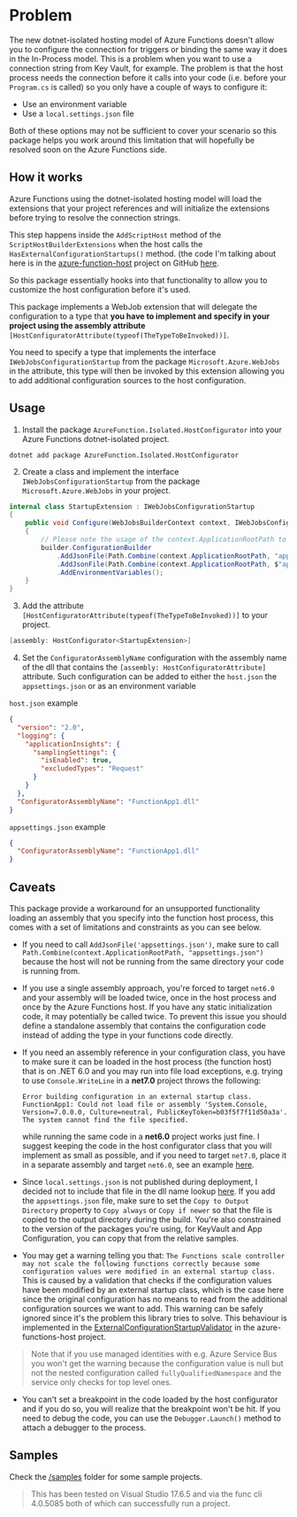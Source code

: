 # Problem
The new dotnet-isolated hosting model of Azure Functions doesn't allow you to configure the connection for triggers or binding the same way it does in the In-Process model. This is a problem when you want to use a connection string from Key Vault, for example.
The problem is that the host process needs the connection before it calls into your code (i.e. before your `Program.cs` is called) so you only have a couple of ways to configure it:
- Use an environment variable
- Use a `local.settings.json` file

Both of these options may not be sufficient to cover your scenario so this package helps you work around this limitation that will hopefully be resolved soon on the Azure Functions side.

## How it works
Azure Functions using the dotnet-isolated hosting model will load the extensions that your project references and will initialize the extensions before trying to resolve the connection strings.

This step happens inside the `AddScriptHost` method of the `ScriptHostBuilderExtensions` when the host calls the `HasExternalConfigurationStartups()` method. (the code I'm talking about here is in the [azure-function-host](https://github.com/Azure/azure-functions-host) project on GitHub [here](https://github.com/Azure/azure-functions-host/blob/dev/src/WebJobs.Script/ScriptHostBuilderExtensions.cs).

So this package essentially hooks into that functionality to allow you to customize the host configuration before it's used.

This package implements a WebJob extension that will delegate the configuration to a type that **you have to implement and specify in your project using the assembly attribute** `[HostConfiguratorAttribute(typeof(TheTypeToBeInvoked))]`.

You need to specify a type that implements the interface `IWebJobsConfigurationStartup` from the package `Microsoft.Azure.WebJobs` in the attribute, this type will then be invoked by this extension allowing you to add additional configuration sources to the host configuration.

## Usage
1. Install the package `AzureFunction.Isolated.HostConfigurator` into your Azure Functions dotnet-isolated project.
```
dotnet add package AzureFunction.Isolated.HostConfigurator
```
2. Create a class and implement the interface `IWebJobsConfigurationStartup` from the package `Microsoft.Azure.WebJobs` in your project.
```csharp
internal class StartupExtension : IWebJobsConfigurationStartup
{
    public void Configure(WebJobsBuilderContext context, IWebJobsConfigurationBuilder builder)
    {
        // Please note the usage of the context.ApplicationRootPath to get the path to the application root, where we can find our configuration files
        builder.ConfigurationBuilder
            .AddJsonFile(Path.Combine(context.ApplicationRootPath, "appsettings.json"), optional: false, reloadOnChange: false)
            .AddJsonFile(Path.Combine(context.ApplicationRootPath, $"appsettings.{context.EnvironmentName}.json"), optional: false, reloadOnChange: false)
            .AddEnvironmentVariables();
    }
}
```

3. Add the attribute `[HostConfiguratorAttribute(typeof(TheTypeToBeInvoked))]` to your project.

```csharp
[assembly: HostConfigurator<StartupExtension>]
```
4. Set the `ConfiguratorAssemblyName` configuration with the assembly name of the dll that contains the `[assembly: HostConfiguratorAttribute]` attribute. Such configuration can be added to either the `host.json` the `appsettings.json` or as an environment variable

`host.json` example
```json
{
  "version": "2.0",
  "logging": {
    "applicationInsights": {
      "samplingSettings": {
        "isEnabled": true,
        "excludedTypes": "Request"
      }
    }
  },
  "ConfiguratorAssemblyName": "FunctionApp1.dll"
}
```
`appsettings.json` example
```json
{
  "ConfiguratorAssemblyName": "FunctionApp1.dll"
}

```

## Caveats
This package provide a workaround for an unsupported functionality loading an assembly that you specify into the function host process, this comes with a set of limitations and constraints as you can see below.

- If you need to call `AddJsonFile('appsettings.json')`, make sure to call `Path.Combine(context.ApplicationRootPath, "appsettings.json")` because the host will not be running from the same directory your code is running from.

- If you use a single assembly approach, you're forced to target `net6.0` and your assembly will be loaded twice, once in the host process and once by the Azure Functions host. If you have any static initialization code, it may potentially be called twice. To prevent this issue you should define a standalone assembly that contains the configuration code instead of adding the type in your functions code directly.

- If you need an assembly reference in your configuration class, you have to make sure it can be loaded in the host process (the function host) that is on .NET 6.0 and you may run into file load exceptions, e.g. trying to use `Console.WriteLine` in a **net7.0** project throws the following:

    ```
    Error building configuration in an external startup class. FunctionApp1: Could not load file or assembly 'System.Console, Version=7.0.0.0, Culture=neutral, PublicKeyToken=b03f5f7f11d50a3a'. The system cannot find the file specified.
    ```
    while running the same code in a **net6.0** project works just fine. I suggest keeping the code in the host configurator class that you will implement as small as possible, and if you need to target `net7.0`, place it in a separate assembly and target `net6.0`, see an example [here](https://github.com/ilmax/AzureFunctionIsolatedConfigurator/tree/main/samples/AppConfigDifferentAssemblySample).

- Since `local.settings.json` is not published during deployment, I decided not to include that file in the dll name lookup [here](https://github.com/ilmax/AzureFunctionIsolatedConfigurator/blob/main/src/AzureFunction.Isolated.HostConfigurator/DelegatingWebJobsConfigurationStartup.cs#L27-L31). If you add the `appsettings.json` file, make sure to set the `Copy to Output Directory` property to `Copy always` or `Copy if newer` so that the file is copied to the output directory during the build.
You're also constrained to the version of the packages you're using, for KeyVault and App Configuration, you can copy that from the relative samples.

- You may get a warning telling you that: `The Functions scale controller may not scale the following functions correctly because some configuration values were modified in an external startup class.`
This is caused by a validation that checks if the configuration values have been modified by an external startup class, which is the case here since the original configuration has no means to read from the additional configuration sources we want to add. This warning can be safely ignored since it's the problem this library tries to solve.
This behaviour is implemented in the [ExternalConfigurationStartupValidator](https://github.com/Azure/azure-functions-host/blob/dev/src/WebJobs.Script/DependencyInjection/ExternalConfigurationStartupValidator.cs#L63-L64) in the azure-functions-host project.

> Note that if you use managed identities with e.g. Azure Service Bus you won't get the warning because the configuration value is null but not the nested configuration called `fullyQualifiedNamespace` and the service only checks for top level ones.


- You can't set a breakpoint in the code loaded by the host configurator and if you do so, you will realize that the breakpoint won't be hit. If you need to debug the code, you can use the `Debugger.Launch()` method to attach a debugger to the process.

## Samples
Check the [/samples](https://github.com/ilmax/AzureFunctionIsolatedConfigurator/tree/main/samples) folder for some sample projects.

> This has been tested on Visual Studio 17.6.5 and via the func cli 4.0.5085 both of which can successfully run a project.
